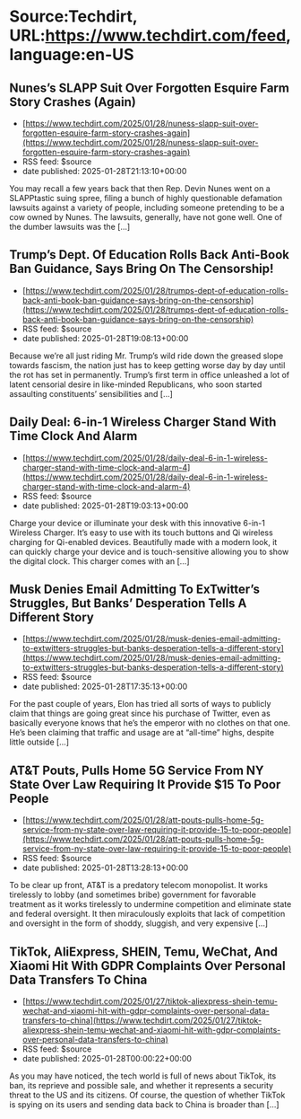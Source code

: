# Source:Techdirt, URL:https://www.techdirt.com/feed, language:en-US

## Nunes’s SLAPP Suit Over Forgotten Esquire Farm Story Crashes (Again)
 - [https://www.techdirt.com/2025/01/28/nuness-slapp-suit-over-forgotten-esquire-farm-story-crashes-again](https://www.techdirt.com/2025/01/28/nuness-slapp-suit-over-forgotten-esquire-farm-story-crashes-again)
 - RSS feed: $source
 - date published: 2025-01-28T21:13:10+00:00

You may recall a few years back that then Rep. Devin Nunes went on a SLAPPtastic suing spree, filing a bunch of highly questionable defamation lawsuits against a variety of people, including someone pretending to be a cow owned by Nunes. The lawsuits, generally, have not gone well. One of the dumber lawsuits was the [&#8230;]

## Trump’s Dept. Of Education Rolls Back Anti-Book Ban Guidance, Says Bring On The Censorship!
 - [https://www.techdirt.com/2025/01/28/trumps-dept-of-education-rolls-back-anti-book-ban-guidance-says-bring-on-the-censorship](https://www.techdirt.com/2025/01/28/trumps-dept-of-education-rolls-back-anti-book-ban-guidance-says-bring-on-the-censorship)
 - RSS feed: $source
 - date published: 2025-01-28T19:08:13+00:00

Because we&#8217;re all just riding Mr. Trump&#8217;s wild ride down the greased slope towards fascism, the nation just has to keep getting worse day by day until the rot has set in permanently. Trump&#8217;s first term in office unleashed a lot of latent censorial desire in like-minded Republicans, who soon started assaulting constituents&#8217; sensibilities and [&#8230;]

## Daily Deal: 6-in-1 Wireless Charger Stand With Time Clock And Alarm
 - [https://www.techdirt.com/2025/01/28/daily-deal-6-in-1-wireless-charger-stand-with-time-clock-and-alarm-4](https://www.techdirt.com/2025/01/28/daily-deal-6-in-1-wireless-charger-stand-with-time-clock-and-alarm-4)
 - RSS feed: $source
 - date published: 2025-01-28T19:03:13+00:00

Charge your device or illuminate your desk with this innovative 6-in-1 Wireless Charger. It&#8217;s easy to use with its touch buttons and Qi wireless charging for Qi-enabled devices. Beautifully made with a modern look, it can quickly charge your device and is touch-sensitive allowing you to show the digital clock. This charger comes with an [&#8230;]

## Musk Denies Email Admitting To ExTwitter’s Struggles, But Banks’ Desperation Tells A Different Story
 - [https://www.techdirt.com/2025/01/28/musk-denies-email-admitting-to-extwitters-struggles-but-banks-desperation-tells-a-different-story](https://www.techdirt.com/2025/01/28/musk-denies-email-admitting-to-extwitters-struggles-but-banks-desperation-tells-a-different-story)
 - RSS feed: $source
 - date published: 2025-01-28T17:35:13+00:00

For the past couple of years, Elon has tried all sorts of ways to publicly claim that things are going great since his purchase of Twitter, even as basically everyone knows that he’s the emperor with no clothes on that one. He’s been claiming that traffic and usage are at “all-time” highs, despite little outside [&#8230;]

## AT&T Pouts, Pulls Home 5G Service From NY State Over Law Requiring It Provide $15 To Poor People
 - [https://www.techdirt.com/2025/01/28/att-pouts-pulls-home-5g-service-from-ny-state-over-law-requiring-it-provide-15-to-poor-people](https://www.techdirt.com/2025/01/28/att-pouts-pulls-home-5g-service-from-ny-state-over-law-requiring-it-provide-15-to-poor-people)
 - RSS feed: $source
 - date published: 2025-01-28T13:28:13+00:00

To be clear up front, AT&#38;T is a predatory telecom monopolist. It works tirelessly to lobby (and sometimes bribe) government for favorable treatment as it works tirelessly to undermine competition and eliminate state and federal oversight. It then miraculously exploits that lack of competition and oversight in the form of shoddy, sluggish, and very expensive [&#8230;]

## TikTok, AliExpress, SHEIN, Temu, WeChat, And Xiaomi Hit With GDPR Complaints Over Personal Data Transfers To China
 - [https://www.techdirt.com/2025/01/27/tiktok-aliexpress-shein-temu-wechat-and-xiaomi-hit-with-gdpr-complaints-over-personal-data-transfers-to-china](https://www.techdirt.com/2025/01/27/tiktok-aliexpress-shein-temu-wechat-and-xiaomi-hit-with-gdpr-complaints-over-personal-data-transfers-to-china)
 - RSS feed: $source
 - date published: 2025-01-28T00:00:22+00:00

As you may have noticed, the tech world is full of news about TikTok, its ban, its reprieve and possible sale, and whether it represents a security threat to the US and its citizens. Of course, the question of whether TikTok is spying on its users and sending data back to China is broader than [&#8230;]

